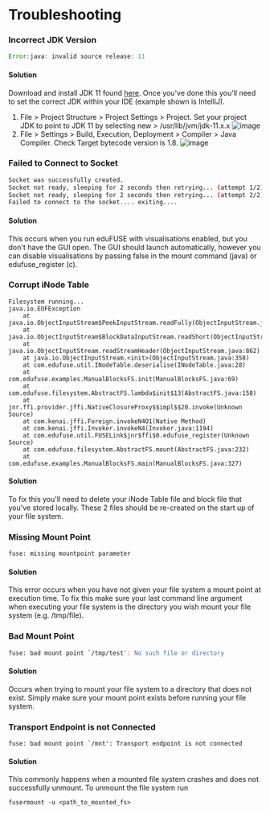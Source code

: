 # Troubleshooting

### Incorrect JDK Version
``` Java
Error:java: invalid source release: 11
```
#### Solution
Download and install JDK 11 found [here](https://www.oracle.com/technetwork/java/javase/downloads/jdk11-downloads-5066655.html).
Once you've done this you'll need to set the correct JDK within your IDE (example shown is IntelliJ).
1. File > Project Structure > Project Settings > Project. Set your project JDK to point to JDK 11 by selecting new > /usr/lib/jvm/jdk-11.x.x
![image](https://user-images.githubusercontent.com/31237267/63901609-67918180-ca59-11e9-81c1-b5e1c1d4059b.png)
2. File > Settings > Build, Execution, Deployment > Compiler > Java Compiler. Check Target bytecode version is 1.8.
![image](https://user-images.githubusercontent.com/31237267/63901655-90197b80-ca59-11e9-8a3c-ba18b6b40191.png)

### Failed to Connect to Socket
``` Bash
Socket was successfully created.
Socket not ready, sleeping for 2 seconds then retrying... (attempt 1/2)
Socket not ready, sleeping for 2 seconds then retrying... (attempt 2/2)
Failed to connect to the socket.... exiting....
```
#### Solution
This occurs when you run eduFUSE with visualisations enabled, but you don't have the GUI open. The GUI should launch automatically, however you can disable visualisations by passing false in the mount command (java) or edufuse_register (c).

### Corrupt iNode Table
```
Filesystem running...
java.io.EOFException
    at java.io.ObjectInputStream$PeekInputStream.readFully(ObjectInputStream.java:2681)
    at java.io.ObjectInputStream$BlockDataInputStream.readShort(ObjectInputStream.java:3156)
    at java.io.ObjectInputStream.readStreamHeader(ObjectInputStream.java:862)
    at java.io.ObjectInputStream.<init>(ObjectInputStream.java:358)
    at com.edufuse.util.INodeTable.deserialise(INodeTable.java:28)
    at com.edufuse.examples.ManualBlocksFS.init(ManualBlocksFS.java:69)
    at com.edufuse.filesystem.AbstractFS.lambda$init$13(AbstractFS.java:158)
    at jnr.ffi.provider.jffi.NativeClosureProxy$$impl$$20.invoke(Unknown Source)
    at com.kenai.jffi.Foreign.invokeN4O1(Native Method)
    at com.kenai.jffi.Invoker.invokeN4(Invoker.java:1194)
    at com.edufuse.util.FUSELink$jnr$ffi$0.edufuse_register(Unknown Source)
    at com.edufuse.filesystem.AbstractFS.mount(AbstractFS.java:232)
    at com.edufuse.examples.ManualBlocksFS.main(ManualBlocksFS.java:327)
```
#### Solution
To fix this you'll need to delete your iNode Table file and block file that you've stored locally. These 2 files should be re-created on the start up of your file system. 

### Missing Mount Point
``` Bash
fuse: missing mountpoint parameter
```
#### Solution
This error occurs when you have not given your file system a mount point at execution time. To fix this make sure your last command line argument when executing your file system is the directory you wish mount your file system (e.g. /tmp/file).

### Bad Mount Point
``` Bash
fuse: bad mount point `/tmp/test': No such file or directory
```
#### Solution
Occurs when trying to mount your file system to a directory that does not exist. Simply make sure your mount point exists before
running your file system. 

### Transport Endpoint is not Connected
```
fuse: bad mount point `/mnt': Transport endpoint is not connected
```
#### Solution
This commonly happens when a mounted file system crashes and does not successfully unmount. To unmount the file system run
```
fusermount -u <path_to_mounted_fs>
```
